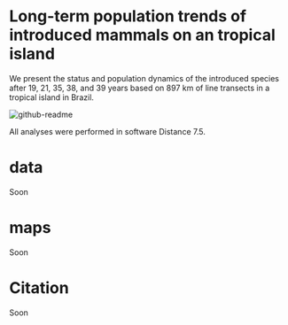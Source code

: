 # Long-term population trends of introduced mammals on an tropical island
We present the status and population dynamics of the introduced species after 19, 21, 35, 38, and 39 years based on 897 km of line transects in a tropical island in Brazil.

![github-readme](https://github.com/LEEClab/anchieta_mammals/assets/65490803/c557160d-1bb8-48ca-90e3-7fcee96569b1)


All analyses were performed in software Distance 7.5.

# data
Soon

# maps
Soon

# Citation
Soon
